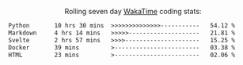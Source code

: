 <p align="center">Rolling seven day <a href='https://wakatime.com/'> WakaTime</a> coding stats:</p>
<!--START_SECTION:waka-->

```txt
Python       10 hrs 30 mins  >>>>>>>>>>>>>>-----------   54.12 %
Markdown     4 hrs 14 mins   >>>>>--------------------   21.81 %
Svelte       2 hrs 57 mins   >>>>---------------------   15.25 %
Docker       39 mins         >------------------------   03.38 %
HTML         23 mins         >------------------------   02.06 %
```

<!--END_SECTION:waka-->
